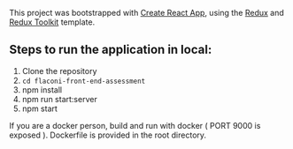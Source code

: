 This project was bootstrapped with [Create React App](https://github.com/facebook/create-react-app), using the [Redux](https://redux.js.org/) and [Redux Toolkit](https://redux-toolkit.js.org/) template.

## Steps to run the application in local:

1. Clone the repository
2. `cd flaconi-front-end-assessment`
3. npm install
4. npm run start:server
5. npm start

If you are a docker person, build and run with docker ( PORT 9000 is exposed ). Dockerfile is provided in the root directory.
